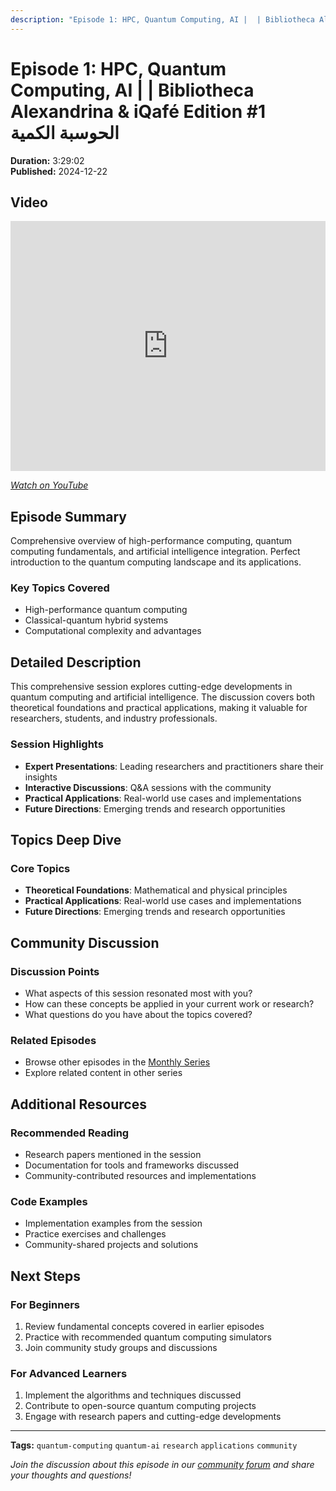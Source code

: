 ```yaml
---
description: "Episode 1: HPC, Quantum Computing, AI |  | Bibliotheca Alexandrina & iQafé Edition #1 الحوسبة الكمية - Comprehensive exploration of quantum computing topics with expert insights and practical applications."
---
```


# Episode 1: HPC, Quantum Computing, AI |  | Bibliotheca Alexandrina & iQafé Edition #1 الحوسبة الكمية

**Duration:** 3:29:02  
**Published:** 2024-12-22

## Video

<iframe width="100%" height="400" src="https://www.youtube.com/embed/E5O2zmfcw4Y" title="HPC, Quantum Computing, AI | Quantum AI | Bibliotheca Alexandrina & iQafé Edition #1 الحوسبة الكمية" frameborder="0" allow="accelerometer; autoplay; clipboard-write; encrypted-media; gyroscope; picture-in-picture" allowfullscreen></iframe>

*[Watch on YouTube](https://www.youtube.com/watch?v=E5O2zmfcw4Y)*

## Episode Summary

Comprehensive overview of high-performance computing, quantum computing fundamentals, and artificial intelligence integration. Perfect introduction to the quantum computing landscape and its applications.

### Key Topics Covered
- High-performance quantum computing
- Classical-quantum hybrid systems
- Computational complexity and advantages

## Detailed Description

This comprehensive session explores cutting-edge developments in quantum computing and artificial intelligence. The discussion covers both theoretical foundations and practical applications, making it valuable for researchers, students, and industry professionals.

### Session Highlights

- **Expert Presentations**: Leading researchers and practitioners share their insights
- **Interactive Discussions**: Q&A sessions with the community
- **Practical Applications**: Real-world use cases and implementations
- **Future Directions**: Emerging trends and research opportunities

## Topics Deep Dive


### Core Topics
- **Theoretical Foundations**: Mathematical and physical principles
- **Practical Applications**: Real-world use cases and implementations
- **Future Directions**: Emerging trends and research opportunities


## Community Discussion

### Discussion Points
- What aspects of this session resonated most with you?
- How can these concepts be applied in your current work or research?
- What questions do you have about the topics covered?

### Related Episodes
- Browse other episodes in the [Monthly Series](index.md)
- Explore related content in other series

## Additional Resources

### Recommended Reading
- Research papers mentioned in the session
- Documentation for tools and frameworks discussed
- Community-contributed resources and implementations

### Code Examples
- Implementation examples from the session
- Practice exercises and challenges
- Community-shared projects and solutions

## Next Steps

### For Beginners
1. Review fundamental concepts covered in earlier episodes
2. Practice with recommended quantum computing simulators
3. Join community study groups and discussions

### For Advanced Learners
1. Implement the algorithms and techniques discussed
2. Contribute to open-source quantum computing projects
3. Engage with research papers and cutting-edge developments

---

**Tags:** `quantum-computing` `quantum-ai` `research` `applications` `community`

*Join the discussion about this episode in our [community forum](https://github.com/yourusername/quantum-ai/discussions) and share your thoughts and questions!*
